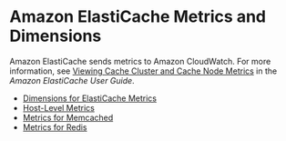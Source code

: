# Amazon ElastiCache Metrics and Dimensions<a name="elasticache-metricscollected"></a>

Amazon ElastiCache sends metrics to Amazon CloudWatch\. For more information, see [Viewing Cache Cluster and Cache Node Metrics](http://docs.aws.amazon.com/AmazonElastiCache/latest/UserGuide/Monitoring.html) in the *Amazon ElastiCache User Guide*\.


+ [Dimensions for ElastiCache Metrics](CacheMetrics.DimensionsAndSets.md)
+ [Host\-Level Metrics](CacheMetrics.HostLevel.md)
+ [Metrics for Memcached](CacheMetrics.Memcached.md)
+ [Metrics for Redis](CacheMetrics.Redis.md)